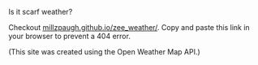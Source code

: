 Is it scarf weather? 

Checkout <a href="http://millzpaugh.github.io/zee_weather/">millzpaugh.github.io/zee_weather/</a>. Copy and paste this link in your browser to prevent a 404 error.  

(This site was created using the Open Weather Map API.) 
